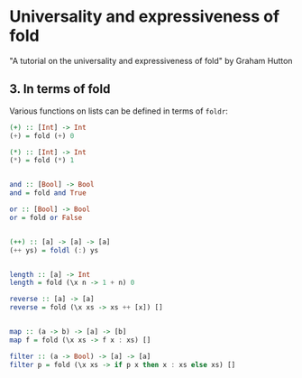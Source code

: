 # Universality and expressiveness of fold

"A tutorial on the universality and expressiveness of fold" by Graham Hutton

## 3. In terms of fold

Various functions on lists can be defined in terms of `foldr`:

```haskell
(+) :: [Int] -> Int
(+) = fold (+) 0

(*) :: [Int] -> Int
(*) = fold (*) 1


and :: [Bool] -> Bool
and = fold and True

or :: [Bool] -> Bool
or = fold or False


(++) :: [a] -> [a] -> [a]
(++ ys) = foldl (:) ys


length :: [a] -> Int
length = fold (\x n -> 1 + n) 0

reverse :: [a] -> [a]
reverse = fold (\x xs -> xs ++ [x]) []


map :: (a -> b) -> [a] -> [b]
map f = fold (\x xs -> f x : xs) []

filter :: (a -> Bool) -> [a] -> [a]
filter p = fold (\x xs -> if p x then x : xs else xs) []
```
